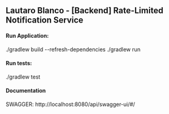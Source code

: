 ## Lautaro Blanco - [Backend] Rate-Limited Notification Service

#### Run Application:
./gradlew build --refresh-dependencies
./gradlew run

#### Run tests:
./gradlew test


#### Documentation
SWAGGER: http://localhost:8080/api/swagger-ui/#/
